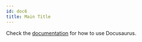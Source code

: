 ```yaml
---
id: doc6
title: Main Title
---
```


Check the [documentation](https://docusaurus.io) for how to use Docusaurus.
